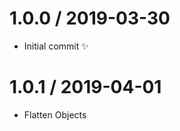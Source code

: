 1.0.0 / 2019-03-30
==================

  * Initial commit :sparkles:

1.0.1 / 2019-04-01
==================

  * Flatten Objects
